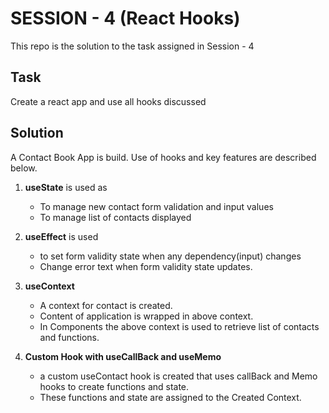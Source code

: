 # SESSION - 4 (React Hooks)

This repo is the solution to the task assigned in Session - 4

## Task
Create a react app and use all hooks discussed

## Solution
A Contact Book App is build. Use of hooks and key features are described below.

1.  <b>useState</b> is used as
    - To manage new contact form validation and input values
    - To manage list of contacts displayed

2.  <b>useEffect</b> is used 
    - to set form validity state when any dependency(input) changes
    - Change error text when form validity state updates.

3. <b>useContext</b>
    - A context for contact is created.
    - Content of application is wrapped in above context.
    - In Components the above context is used to retrieve list of contacts and functions.

4. <b>Custom Hook with useCallBack and useMemo</b>
    - a custom useContact hook is created that uses callBack and Memo hooks to create functions and state.
    - These functions and state are assigned to the Created Context.